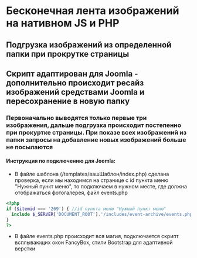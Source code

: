 # Бесконечная лента изображений на нативном JS и PHP
## Подгрузка изображений из определенной папки при прокрутке страницы
## Скрипт адаптирован для Joomla - дополнительно происходит ресайз изображений средствами Joomla и пересохранение в новую папку
### Первоначально выводятся только первые три изображения, дальше подгрузка происходит постепенно при прокуртке страницы. При показе всех изображений из папки запросы на добавление новых изображений больше не посылаются

#### Инструкция по подключению для Joomla:
* В файле шаблона (/templates/вашШаблон/index.php) сделана проверка, если мы находимся на странице с id пункта меню "Нужный пункт меню", то подключаем в нужном месте, где должна отображаться фотогалерея, файл events.php
```php
<?php
if ($itemid === '269') { //id пункта меню "Нужный пункт меню"
  include $_SERVER['DOCUMENT_ROOT'].'/includes/event-archive/events.php'; // Загружаем файл скрипта бесконечной ленты проведенных мероприятий
}
?>
```
* В файле events.php происходит вся магия, подключается скрипт всплывающих окон FancyBox, стили Bootstrap для адаптивной верстки
